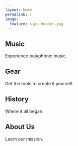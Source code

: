 ```yaml
---
layout: home
permalink: /
image:
  feature: sipo-header.jpg
---
```


<div class="tiles">

<div class="tile">
  <h2 class="post-title">Music</h2>
  <p class="post-excerpt">Experience polyphonic music.</p>
</div><!-- /.tile -->

<div class="tile">
  <h2 class="post-title">Gear</h2>
  <p class="post-excerpt">Get the tools to create it yourself.</p>
</div><!-- /.tile -->

<div class="tile">
  <h2 class="post-title">History</h2>
  <p class="post-excerpt">Where it all began.</p>
</div><!-- /.tile -->

<div class="tile">
  <h2 class="post-title">About Us</h2>
  <p class="post-excerpt">Learn our mission.</p>
</div><!-- /.tile -->

</div><!-- /.tiles -->
